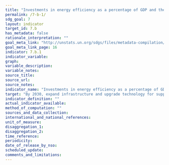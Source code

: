 ```yaml
---
title: "Investments in energy efficiency as a percentage of GDP and the amount of foreign direct investment in financial transfer for infrastructure and technology to sustainable development services"
permalink: /7-b-1/
sdg_goal: 7
layout: indicator
target_id: 7.b
has_metadata: false
rationale_interpretation: ""
goal_meta_link: "http://unstats.un.org/sdgs/files/metadata-compilation/Metadata-Goal-7.pdf"
goal_meta_link_page: 16
indicator: 7.b.1
indicator_variable: 
graph: 
variable_description: 
variable_notes: 
source_title: 
source_url: 
source_notes: 
indicator_name: "Investments in energy efficiency as a percentage of GDP and the amount of foreign direct investment in financial transfer for infrastructure and technology to sustainable development services"
target: "By 2030, expand infrastructure and upgrade technology for supplying modern and sustainable energy services for all in developing countries, in particular least developed countries and small island developing States."
indicator_definition: ""
actual_indicator_available: 
method_of_computation: ""
sources_and_data_collection: 
international_and_national_references: 
unit_of_measure: 
disaggregation_1: 
disaggregation_2: 
time_reference: 
periodicity: 
date_of_release_by_nso: 
scheduled_update: 
comments_and_limitations: 
---
```


